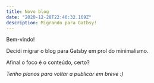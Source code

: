 ```yaml
---
title: Novo blog
date: "2020-12-28T22:40:32.169Z"
description: Migrando para Gatbsy!
---
```


Bem-vindo!

Decidi migrar o blog para Gatsby em prol do minimalismo.

Afinal o foco é o conteúdo, certo?

*Tenho planos para voltar a publicar em breve :)*
